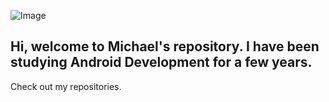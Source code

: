 ![Image](https://images.unsplash.com/photo-1607252650355-f7fd0460ccdb?ixid=MnwxMjA3fDB8MHxwaG90by1wYWdlfHx8fGVufDB8fHx8&ixlib=rb-1.2.1&auto=format&fit=crop&w=750&q=80)

## Hi, welcome to Michael's repository. I have been studying Android Development for a few years.
Check out my repositories. 

<!---
maydev99/maydev99 is a ✨ special ✨ repository because its `README.md` (this file) appears on your GitHub profile.
You can click the Preview link to take a look at your changes.
--->
